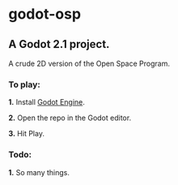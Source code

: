 # godot-osp
## A Godot 2.1 project.

A crude 2D version of the Open Space Program.

### To play:
**1.** Install [Godot Engine](https://godotengine.org/).

**2.** Open the repo in the Godot editor.

**3.** Hit Play.

### Todo:
**1.** So many things.
